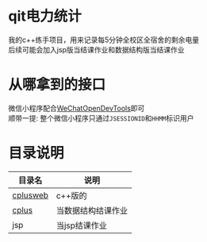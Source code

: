 # qit电力统计

我的c++练手项目，用来记录每5分钟全校区全宿舍的剩余电量  
后续可能会加入jsp版当结课作业和数据结构版当结课作业

# 从哪拿到的接口
微信小程序配合[WeChatOpenDevTools](https://github.com/JaveleyQAQ/WeChatOpenDevTools-Python)即可  
顺带一提: 整个微信小程序只通过`JSESSIONID`和`HHMM`标识用户

# 目录说明
|目录名|说明|
|--|--|
|[cplusweb](./cplusweb)|c++版的|
|[cplus](./cplus)|当数据结构结课作业|
|jsp|当jsp结课作业|